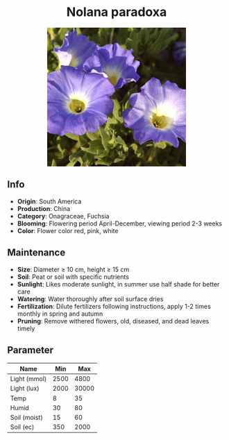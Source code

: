 <h1 align='center'>Nolana paradoxa</h1>
<p align="center">
    <img 
        align='center'
        width='320'
        src="../images/nolana paradoxa.png" 
        alt='Nolana paradoxa' />
</p>

## Info

 - **Origin**: South America
 - **Production**: China
 - **Category**: Onagraceae, Fuchsia
 - **Blooming**: Flowering period April-December, viewing period 2-3 weeks
 - **Color**: Flower color red, pink, white

## Maintenance

 - **Size**: Diameter ≥ 10 cm, height ≥ 15 cm
 - **Soil**: Peat or soil with specific nutrients
 - **Sunlight**: Likes moderate sunlight, in summer use half shade for better care
 - **Watering**: Water thoroughly after soil surface dries
 - **Fertilization**: Dilute fertilizers following instructions, apply 1-2 times monthly in spring and autumn
 - **Pruning**: Remove withered flowers, old, diseased, and dead leaves timely

## Parameter

| Name         | Min  | Max   |
|--------------|------|-------|
| Light (mmol) | 2500 | 4800  |
| Light (lux)  | 2000 | 30000 |
| Temp         | 8    | 35    |
| Humid        | 30   | 80    |
| Soil (moist) | 15   | 60    |
| Soil (ec)    | 350  | 2000  |